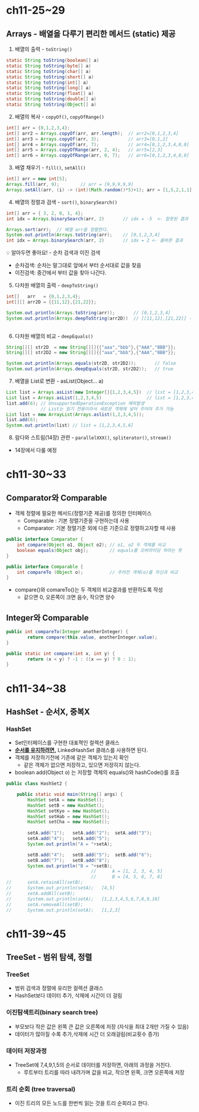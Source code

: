 # **ch11-25~29**

## Arrays - 배열을 다루기 편리한 메서드 (static) 제공

1. 배열의 출력 - `toString()`

```java
static String toString(boolean[] a)
static String toString(byte[] a)
static String toString(char[] a)
static String toString(short[] a)
static String toString(int[] a)
static String toString(long[] a)
static String toString(float[] a)
static String toString(double[] a)
static String toString(Object[] a)
```

2. 배열의 복사 - `copyOf()`, `copyOfRange()`

```java
int[] arr = {0,1,2,3,4};
int[] arr2 = Arrays.copyOf(arr, arr.length);  // arr2=[0,1,2,3,4]
int[] arr3 = Arrays.copyOf(arr, 3);           // arr3=[0,1,2]
int[] arr4 = Arrays.copyOf(arr, 7);           // arr4=[0,1,2,3,4,0,0]
int[] arr5 = Arrays.copyOfRange(arr, 2, 4);   // arr5=[2,3]
int[] arr6 = Arrays.copyOfRange(arr, 0, 7);   // arr6=[0,1,2,3,4,0,0]
```

3. 배열 채우기 - `fill()`, `setAll()`

```java
int[] arr = new int[5];
Arrays.fill(arr, 9);		// arr = [9,9,9,9,9]
Arrays.setAll(arr, (i) -> (int)(Math.random()*5)+1); arr = [1,5,2,1,1]
```

4. 배열의 정렬과 검색 - `sort()`, `binarySearch()`

```java
int[] arr = { 3, 2, 0, 1, 4};
int idx = Arrays.binarySearch(arr, 2)       // idx = -5  <- 잘못된 결과

Arrays.sort(arr);  // 배열 arr을 정렬한다.
System.out.println(Arrays.toString(arr);    // [0,1,2,3,4]
int idx = Arrays.binarySearch(arr, 2)       // idx = 2 <- 올바른 결과
```

<aside> 💡 알아두면 좋아요! - 순차 검색과 이진 검색
</aside>

- 순차검색: 순차는 말그대로 앞에서 부터 순서대로 값을 찾음
- 이진검색: 중간에서 부터 값을 찾아 나간다.



5. 다차원 배열의 출력 - `deepToString()`

```java
int[] 	arr   = {0,1,2,3,4};
int[][] arr2D = {{11,12},{21,22}};

System.out.println(Arrays.toString(arr));  		// [0,1,2,3,4]
System.out.println(Arrays.deepToString(arr2D))	// [[11,12],[21,22]] - 2차원
   
```

6. 다차원 배열의 비교 - `deepEquals()`

```java
String[][] str2D  = new String[][]{{"aaa","bbb"},{"AAA","BBB"}};
String[][] str2D2 = new String[][]{{"aaa","bbb"},{"AAA","BBB"}};

System.out.println(Arrays.equals(str2D, str2D2));		// false
System.out.println(Arrays.deepEquals(str2D, str2D2)); 	// true
```

7. 배열을 List로 변환 - asList(Object... a)

```java
List list = Arrays.asList(new Integer[]{1,2,3,4,5})  // list = [1,2,3,4,5]
List list = Arrays.asList(1,2,3,4,5)  				 // list = [1,2,3,4,5]
list.add(6); // UnsupportedOperationException 예외발생
			 // List는 읽기 전용이라서 새로운 객체에 넣어 주어야 추가 가능
List list = new ArrayList(Arrays.aslist(1,2,3,4,5));
list.add(6);
System.out.println(list) // list = [1,2,3,4,5,6]
```

8. 람다와 스트림(14장) 관련 - `parallelXXX()`, `spliterator()`, `stream()`

- 14장에서 다룰 예정



# ch11-30~33

## Comparator와 Comparable

- 객체 정렬에 필요한 메서드(정렬기준 제공)를 정의한 인터페이스
  - Comparable : 기본 정렬기준을 구현하는데 사용
  - Comparator: 기본 정렬기준 외에 다른 기준으로 정렬하고자할 때 사용

```java
public interface Comparator {
    int compare(Object o1, Object o2); // o1, o2 두 객체를 비교
    boolean equals(Object obj); 	   // equals를 오버라이딩 하라는 뜻
}

public interface Comparable {
    int compareTo (Object o); 		   // 주어진 객체(o)를 자신과 비교
}
```

- compare()와 comareTo()는 두 객체의 비교결과를 반환하도록 작성 
  - 같으면 0, 오른쪽이 크면 음수, 작으면 양수



## Integer와 Comparable

```java
public int compareTo(Integer anotherInteger) {
        return compare(this.value, anotherInteger.value);
}

public static int compare(int x, int y) {
        return (x < y) ? -1 : ((x == y) ? 0 : 1);
}
```

# ch11-34~38 

## HashSet - 순서X, 중복X

### HashSet

- Set인터페이스를 구현한 대표젹인 컬렉션 클래스
- **<u>순서를 유지하려면,</u>** LinkedHashSet 클래스를 사용하면 된다.
- 객체를 저장하기전에 기존에 같은 객체가 있는지 확인
  - 같은 객체가 없으면 저장하고, 있으면 저장히지 않는다.
- boolean add(Object o) 는 저장할 객체의 equals()와 hashCode()를 호출

```java
public class HashSet2 {

	public static void main(String[] args) {
		HashSet setA = new HashSet(); 
		HashSet setB = new HashSet(); 
		HashSet setKyo = new HashSet(); 
		HashSet setHab = new HashSet(); 
		HashSet setCha = new HashSet();
		
		setA.add("1");	 setA.add("2");  setA.add("3");
		setA.add("4");   setA.add("5");
		System.out.println("A = "+setA);

		setB.add("4");	 setB.add("5");  setB.add("6");		
		setB.add("7");   setB.add("8");
		System.out.println("B = "+setB);
								//		A = [1, 2, 3, 4, 5]
								//		B = [4, 5, 6, 7, 8]
//		setA.retainAll(setB);
//		System.out.println(setA);   [4,5] 
//		setA.addAll(setB);			
//		System.out.println(setA);	[1,2,3,4,5,6,7,8,9,10]
//		setA.removeAll(setB);
//		System.out.println(setA); 	[1,2,3]
```



# **ch11-39~45**

## **TreeSet - 범위 탐색, 정렬**

### **TreeSet**

- 범위 검색과 정렬에 유리한 컬렉션 클래스
- HashSet보다 데이터 추가, 삭제에 시간이 더 걸림

### 이진탐색트리(binary search tree)

- 부모보다 작은 값은 왼쪽 큰 값은 오른쪽에 저장 (자식을 최대 2개만 가질 수 있음)
- 데이터가 많아질 수록 추가,삭제에 시간 더 오래걸림(비교횟수 증가)

### 데이터 저장과정

- TreeSet에 7,4,9,1,5의 순서로 데이터를 저장하면, 아래의 과정을 거친다.
  - 루트부터 트리를 따라 내려가며 값을 비교, 작으면 왼쪽, 크면 오른쪽에 저장

### 트리 순회 (tree traversal)

- 이진 트리의 모든 노드를 한번씩 읽는 것을 트리 순회라고 한다.


